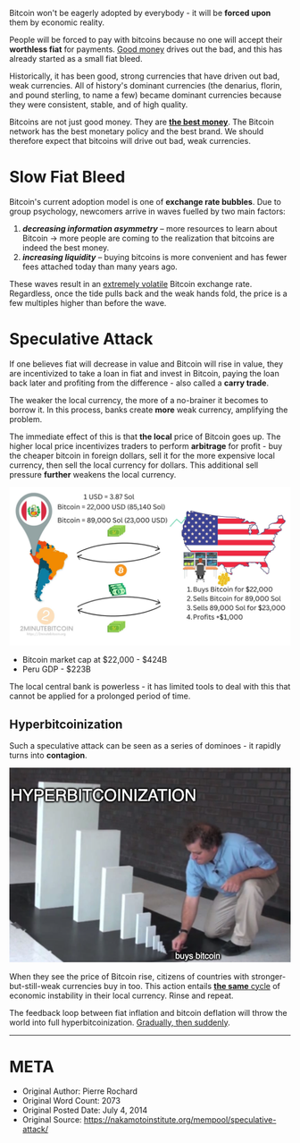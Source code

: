 Bitcoin won't be eagerly adopted by everybody - it will be **forced upon** them by economic reality.

People will be forced to pay with bitcoins because no one will accept their **worthless fiat** for payments. [Good money](https://www.2minutebitcoin.org/blog/stone-ridge-2020-shareholder-letter#:~:text=Money%20has%20always,is%20at%20stake) drives out the bad, and this has already started as a small fiat bleed.

Historically, it has been good, strong currencies that have driven out bad, weak currencies.
All of history's dominant currencies (the denarius, florin, and pound sterling, to name a few) became dominant currencies because they were consistent, stable, and of high quality.

Bitcoins are not just good money. They are **[the best money](https://www.2minutebitcoin.org/blog/bitcoin-is-the-best-unit-of-account)**.
The Bitcoin network has the best monetary policy and the best brand.
We should therefore expect that bitcoins will drive out bad, weak currencies.

# Slow Fiat Bleed
Bitcoin's current adoption model is one of **exchange rate bubbles**. Due to group psychology, newcomers arrive in waves fuelled by two main factors:
1. ***decreasing information asymmetry*** – more resources to learn about Bitcoin -> more people are coming to the realization that bitcoins are indeed the best money.
2. ***increasing liquidity*** – buying bitcoins is more convenient and has fewer fees attached today than many years ago.

These waves result in an [extremely volatile](https://www.2minutebitcoin.org/blog/i-love-bitcoins-volatility#:~:text=Bitcoin%E2%80%99s%20volatility%20is,the%20Weimar%20hyperinflation) Bitcoin exchange rate. Regardless, once the tide pulls back and the weak hands fold, the price is a few multiples higher than before the wave.

# Speculative Attack
If one believes fiat will decrease in value and Bitcoin will rise in value, they are incentivized to take a loan in fiat and invest in Bitcoin, paying the loan back later and profiting from the difference - also called a **carry trade**.

The weaker the local currency, the more of a no-brainer it becomes to borrow it.
In this process, banks create **more** weak currency, amplifying the problem.

The immediate effect of this is that **the local** price of Bitcoin goes up. The higher local price incentivizes traders to perform **arbitrage** for profit - buy the cheaper bitcoin in foreign dollars, sell it for the more expensive local currency, then sell the local currency for dollars.
This additional sell pressure **further** weakens the local currency.

![speculative_attack](./speculative_attack_peru.jpg)

- Bitcoin market cap at $22,000 - $424B
- Peru GDP - $223B

The local central bank is powerless - it has limited tools to deal with this that cannot be applied for a prolonged period of time.

## Hyperbitcoinization
Such a speculative attack can be seen as a series of dominoes - it rapidly turns into **contagion**.

![hyperbitcoinization_domino](./hyperbitcoinization_domino.png)

When they see the price of Bitcoin rise, citizens of countries with stronger-but-still-weak currencies buy in too. This action entails [**the same** cycle](https://www.2minutebitcoin.org/blog/bitcoin-is-about-the-money-not-the-blockchain-technology#:~:text=Money%20becomes%20more,everybody%20adopts%20it) of economic instability in their local currency. Rinse and repeat.

The feedback loop between fiat inflation and bitcoin deflation will throw the world into full hyperbitcoinization.
[Gradually, then suddenly](https://www.2minutebitcoin.org/blog/gradually-then-suddenly-bitcoin#:~:text=Because%20Bitcoin%27s%20supply%20is%20fixed%20and%20cannot%20be%20manipulated%2C%20it%20will%20eventually%20become%20the%20most%20reliable%20pricing%20mechanism%20in%20the%20world).


----------------------------------------------------------------------

# META
- Original Author: Pierre Rochard
- Original Word Count: 2073
- Original Posted Date: July 4, 2014
- Original Source: https://nakamotoinstitute.org/mempool/speculative-attack/
